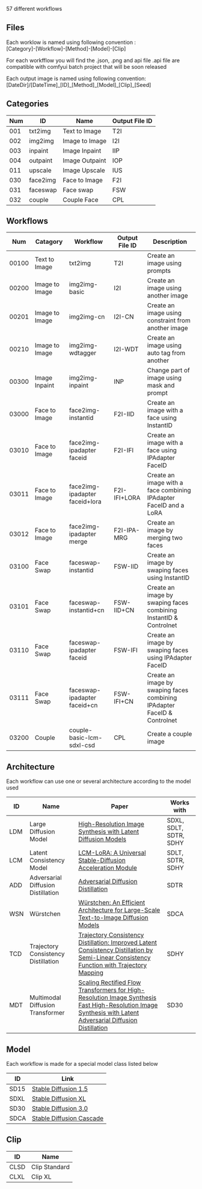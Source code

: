 57 different workflows 

## Files
Each worklow is named using following convention :<br>
\[Category\]-\[Workflow\]-\[Method\]-\[Model\]-\[Clip\]

For each workfflow you will find the .json, .png and api file
.api file are compatible with comfyui batch project that will be soon released

Each output image is named using following convention: <br>
\[DateDir\]/\[DateTime\]\_\[ID\]\_\[Method\]\_\[Model\]\_\[Clip\]\_\[Seed\]

## Categories
Num | ID | Name | Output File ID |
--- | --- | --- | --- |
001 | txt2img | Text to Image | T2I |
002 | img2img | Image to Image | I2I |
003 | inpaint | Image Inpaint | IIP |
004 | outpaint | Image Outpaint | IOP |
011 | upscale | Image Upscale | IUS |
030 | face2img | Face to Image | F2I |
031 | faceswap | Face swap | FSW |
032 | couple | Couple Face | CPL |

## Workflows
Num | Catagory | Workflow | Output File ID | Description |
--- | --- | --- |  --- |   --- |
00100 | Text to Image | txt2img | T2I | Create an image using prompts |
00200 | Image to Image | img2img-basic | I2I | Create an image using another image |
00201 | Image to Image | img2img-cn | I2I-CN | Create an image using constraint from another image|
00210 | Image to Image | img2img-wdtagger | I2I-WDT | Create an image using auto tag from another |
00300 | Image Inpaint | img2img-inpaint | INP | Change part of image using mask and prompt |
03000 | Face to Image | face2img-instantid | F2I-IID |  Create an image with a face using InstantID |
03010 | Face to Image | face2img-ipadapter faceid | F2I-IFI| Create an image with a face using IPAdapter FaceID |
03011 | Face to Image | face2img-ipadapter faceid+lora | F2I-IFI+LORA | Create an image with a face combining IPAdapter FaceID and a LoRA |
03012 | Face to Image | face2img-ipadapter merge | F2I-IPA-MRG | Create an image by merging two faces |
03100 | Face Swap | faceswap-instantid  | FSW-IID |  Create an image by swaping faces using InstantID |
03101 | Face Swap | faceswap-instantid+cn | FSW-IID+CN | Create an image by swaping faces combining InstantID & Controlnet |
03110 | Face Swap | faceswap-ipadapter faceid  | FSW-IFI |  Create an image by swaping faces using IPAdapter FaceID |
03111 | Face Swap | faceswap-ipadapter faceid+cn | FSW-IFI+CN |  Create an image by swaping faces combining IPAdapter FaceID & Controlnet |
03200 | Couple | couple-basic-lcm-sdxl-csd | CPL | Create a couple image |

## Architecture
Each workflow can use one or several architecture according to the model used

ID | Name | Paper | Works with |
--- | --- | --- | --- |
LDM | Large Diffusion Model | [High-Resolution Image Synthesis with Latent Diffusion Models](https://arxiv.org/abs/2112.10752) | SDXL, SDLT, SDTR, SDHY|
LCM | Latent Consistency Model | [LCM-LoRA: A Universal Stable-Diffusion Acceleration Module](https://arxiv.org/abs/2311.05556)  | SDLT, SDTR,  SDHY |
ADD | Adversarial Diffusion Distillation | [Adversarial Diffusion Distillation](https://arxiv.org/abs/2311.17042) | SDTR |
WSN | Würstchen | [Würstchen: An Efficient Architecture for Large-Scale Text-to-Image Diffusion Models](https://openreview.net/forum?id=gU58d5QeGv) | SDCA |
TCD | Trajectory Consistency Distillation | [Trajectory Consistency Distillation: Improved Latent Consistency Distillation by Semi-Linear Consistency Function with Trajectory Mapping](https://arxiv.org/abs/2402.19159)| SDHY |
MDT | Multimodal Diffusion Transformer | [Scaling Rectified Flow Transformers for High-Resolution Image Synthesis](https://arxiv.org/abs/2403.03206) <br> [Fast High-Resolution Image Synthesis with Latent Adversarial Diffusion Distillation](https://arxiv.org/abs/2403.12015)| SD30 |

## Model
Each workflow is made for a special model class listed below

ID | Link |
--- | --- |
SD15 | [Stable Diffusion 1.5](https://huggingface.co/runwayml/stable-diffusion-v1-5) |
SDXL | [Stable Diffusion XL](https://stability.ai/news/stability-ai-sdxl-turbo) |
SD30 | [Stable Diffusion 3.0](https://stability.ai/news/stable-diffusion-3-medium)|
SDCA | [Stable Diffusion Cascade](https://github.com/Stability-AI/StableCascade) |

## Clip
ID | Name |
--- | --- |
CLSD | Clip Standard |
CLXL | Clip XL |

